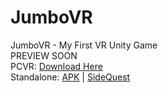# JumboVR
JumboVR - My First VR Unity Game  
PREVIEW SOON  
PCVR: [Download Here](https://github.com/YungSamzy/JumboVR/releases/download/1.0/PCVR.zip)  
Standalone: [APK](https://github.com/YungSamzy/JumboVR/releases/download/1.0/JumboVR.apk) | [SideQuest]()
